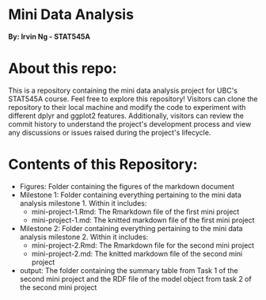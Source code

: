 # Mini Data Analysis
__By: Irvin Ng - STAT545A__

# About this repo:
This is a repository containing the mini data analysis project for UBC's STAT545A course. Feel free to explore this repository! Visitors can clone the repository to their local machine and modify the code to experiment with different dplyr and ggplot2 features. Additionally, visitors can review the commit history to understand the project's development process and view any discussions or issues raised during the project's lifecycle.

# Contents of this Repository:
* Figures: Folder containing the figures of the markdown document
* Milestone 1: Folder containing everything pertaining to the mini data analysis milestone 1. Within it includes:
  * mini-project-1.Rmd: The Rmarkdown file of the first mini project
  * mini-project-1.md: The knitted markdown file of the first mini project
* Milestone 2: Folder containing everything pertaining to the mini data analysis milestone 2. Within it includes:
  * mini-project-2.Rmd: The Rmarkdown file for the second mini project
  * mini-project-2.md: The knitted markdown file of the second mini project
* output: The folder containing the summary table from Task 1 of the second mini project and the RDF file of the model object from task 2 of the second mini project

